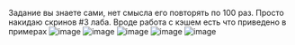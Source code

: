 Задание вы знаете сами, нет смысла его повторять по 100 раз. Просто накидаю скринов 
#3 лаба. Вроде работа с кэшем есть что приведено в примерах
![image](https://github.com/user-attachments/assets/8101904e-29fa-4291-8225-e40dcc9eb110)
![image](https://github.com/user-attachments/assets/b83fa28d-5c98-4725-b0fb-84fa9ed8486a)
![image](https://github.com/user-attachments/assets/0d3d1764-8521-4bfb-ae26-0565c7bd781d)
![image](https://github.com/user-attachments/assets/f8296b7a-45d8-43a8-b39b-3740ef7c2b35)
![image](https://github.com/user-attachments/assets/71531c1b-c422-49c7-9ce6-9d9bea3a0df3)

